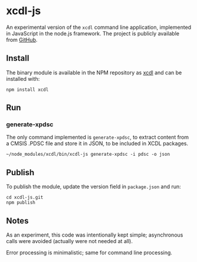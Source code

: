 # xcdl-js

An experimental version of the `xcdl` command line application, implemented in JavaScript in the node.js framework. The project is publicly available from [GitHub](https://github.com/xcdl). 

## Install

The binary module is available in the NPM repository as [xcdl](https://www.npmjs.com/package/xcdl) and can be installed with:

```
npm install xcdl
```

## Run

### generate-xpdsc

The only command implemented is `generate-xpdsc`, to extract content from a CMSIS .PDSC file and store it in JSON, to be included in XCDL packages.

```
~/node_modules/xcdl/bin/xcdl-js generate-xpdsc -i pdsc -o json
```

## Publish

To publish the module, update the version field in `package.json` and run:

```
cd xcdl-js.git
npm publish
```

## Notes

As an experiment, this code was intentionally kept simple; asynchronous calls were avoided (actually were not needed at all).

Error processing is minimalistic; same for command line processing.



